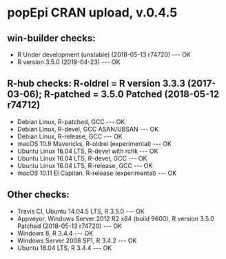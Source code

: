 
# popEpi CRAN upload, v.0.4.5

## win-builder checks:
* R Under development (unstable) (2018-05-13 r74720) --- OK
* R version 3.5.0 (2018-04-23) --- OK

## R-hub checks: R-oldrel = R version 3.3.3 (2017-03-06); R-patched = 3.5.0 Patched (2018-05-12 r74712)
* Debian Linux, R-patched, GCC --- OK
* Debian Linux, R-devel, GCC ASAN/UBSAN --- OK
* Debian Linux, R-release, GCC --- OK
* macOS 10.9 Mavericks, R-oldrel (experimental) --- OK
* Ubuntu Linux 16.04 LTS, R-devel with rchk --- OK
* Ubuntu Linux 16.04 LTS, R-devel, GCC --- OK
* Ubuntu Linux 16.04 LTS, R-release, GCC --- OK
* macOS 10.11 El Capitan, R-release (experimental) --- OK

## Other checks:
* Travis CI, Ubuntu 14.04.5 LTS, R 3.5.0 --- OK
* Appveyor, Windows Server 2012 R2 x64 (build 9600), R version 3.5.0 Patched (2018-05-13 r74720) --- OK
* Windows 8, R 3.4.4 --- OK
* Windows Server 2008 SP1, R 3.4.2 --- OK
* Ubuntu 18.04 LTS, R 3.4.4 --- OK
